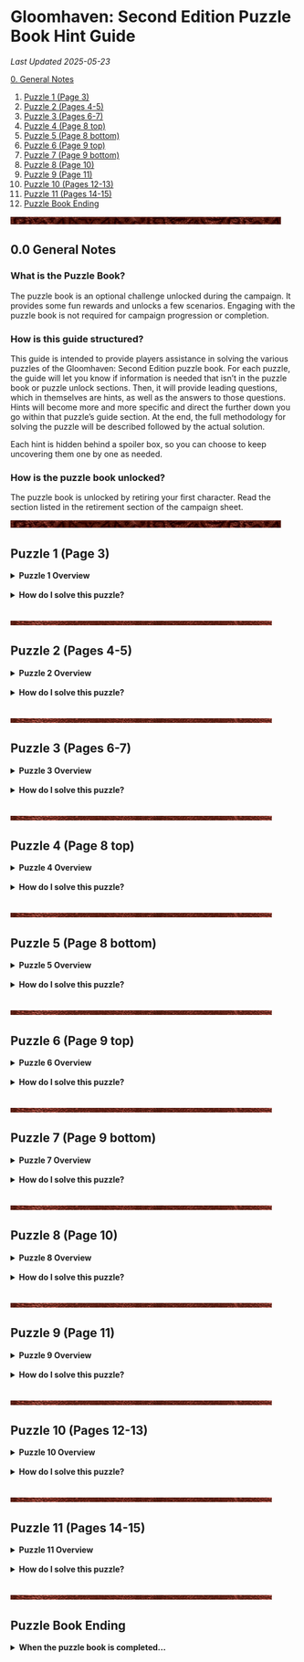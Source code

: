 <link rel="stylesheet" href="override-markdown-styles.css"/>

# **Gloomhaven: Second Edition Puzzle Book Hint Guide**

*Last Updated 2025-05-23*

<a href="#page_01">0. General Notes</a>

1. <a href="#page_03">Puzzle 1 (Page 3)</a>
1. <a href="#page_04">Puzzle 2 (Pages 4-5)</a>
1. <a href="#page_06">Puzzle 3 (Pages 6-7)</a>
1. <a href="#page_08a">Puzzle 4 (Page 8 top)</a>
1. <a href="#page_08b">Puzzle 5 (Page 8 bottom)</a>
1. <a href="#page_09a">Puzzle 6 (Page 9 top)</a>
1. <a href="#page_09b">Puzzle 7 (Page 9 bottom)</a>
1. <a href="#page_10">Puzzle 8 (Page 10)</a>
1. <a href="#page_11">Puzzle 9 (Page 11)</a>
1. <a href="#page_12">Puzzle 10 (Pages 12-13)</a>
1. <a href="#page_14">Puzzle 11 (Pages 14-15)</a>
1. <a href="#page_16">Puzzle Book Ending</a>

![divider](/assets/images/divider.png)

##  <a name="page_01" class="page-number">0.0</a> General Notes

### What is the Puzzle Book? 

The puzzle book is an optional challenge unlocked during the campaign. It provides some fun rewards and unlocks a few scenarios. Engaging with the puzzle book is not required for campaign progression or completion.

### How is this guide structured?

This guide is intended to provide players assistance in solving the various puzzles of the Gloomhaven: Second Edition puzzle book. For each puzzle, the guide will let you know if information is needed that isn’t in the puzzle book or puzzle unlock sections. Then, it will provide leading questions, which in themselves are hints, as well as the answers to those questions. Hints will become more and more specific and direct the further down you go within that puzzle’s guide section. At the end, the full methodology for solving the puzzle will be described followed by the actual solution. 

Each hint is hidden behind a spoiler box, so you can choose to keep uncovering them one by one as needed.

### How is the puzzle book unlocked?

<span class="hidden">The puzzle book is unlocked by retiring your first character. Read the section listed in the retirement section of the campaign sheet.</span>

![divider](/assets/images/divider.png)

## <a name="page_03" class="page-number">Puzzle 1 (Page 3)</a>

<details>
<summary><b>Puzzle 1 Overview</b></summary>
<br>
<p><b>Do I need additional information to solve this puzzle? </b> <span class="hidden">No, you do not need any additional information for this puzzle.</span></p>

<p><b>Hint: What (if any) type of information do I need? </b> <span class="hidden">Only the information provided by Dominic and the puzzle book</span></p>

<p><b>Solution: Where can I find that information specifically? </b> <span class="hidden">In the section which unlocked this puzzle and in the puzzle book.</span></p>

</details>
<br>

<details>
<summary><b>How do I solve this puzzle?</b></summary>
<br>
<p><b>Hint 1 </b> <span class="hidden">What can I see on the page?</span> <span class="hidden">There are three things to see: The note in an ancient language. A dial with ancient symbols arranged in a circular pattern. A plaque on the side of the box with two words on it in the ancient language</span></p>

<p><b>Hint 2a </b> <span class="hidden">What can I deduce from the symbols on the dial?</span> <span class="hidden">The symbols around the dial are numbers.</span></p>

<p><b>Hint 2b </b> <span class="hidden">Is there a pattern to the symbols around the dial?</span> <span class="hidden">Going clockwise, the number of lines used for each symbol increments by 1.</span></p>

<p><b>Hint 2c </b> <span class="hidden">What are the symbols for the numbers in the ancient language?</span> <span class="hidden">The symbols around the dial are numbers 1 through 9. The number is equal to the number of lines used to make the symbol.</span></p>

<p><b>Hint 3a </b> <span class="hidden">What is the plaque for?</span> <span class="hidden">Dominic mentioned that the name of the previous owner is written on the side of the box.</span></p>

<p><b>Hint 3b </b> <span class="hidden">What does the plaque say?</span> <span class="hidden">Dominic mentioned that the owner's name was “Fennec Baggle”, so that must be what is written on the plaque.</span></p>

<p><b>Hint 3c </b> <span class="hidden">What does the plaque teach me?</span> <span class="hidden">The letters A, B, C, E, F, G, L, and N in the ancient language</span></p>

<p><b>Hint 4a </b> <span class="hidden">How do you translate the note using the letters and numbers you already know?</span> <span class="hidden">Replace the known letters with their English equivalent: BEG-N A- 5. F----, ---N --E --AL -L------E 23. NE--, ---E ---N-E- 17.</span></p>

<p><b>Hint 4b </b> <span class="hidden">Which words do I guess first?</span> <span class="hidden">BEGIN and AT. Putting I and T in we get: BEGIN AT 5. FI--T, T--N T-E -IAL -L----I-E 23. NE-T, ---E ---NTE- 17.</span></p>

<p><b>Hint 4c </b> <span class="hidden">Which words do I guess next?</span> <span class="hidden">FIRST, THE, DIAL, NEXT. Putting R, S, H, D, and X in we get: BEGIN AT 5. FIRST, T-RN THE DIAL -L----ISE 23. NEXT, ---E ---NTER 17</span></p>

<p><b>Hint 4d </b> <span class="hidden">What are the remaining words?</span> <span class="hidden">Based on the sentence structure, we can guess the rest: BEGIN AT 5. FIRST, TURN THE DIAL CLOCKWISE 23. NEXT, MOVE COUNTER 17.</span></p>

<p><b>Method: A full explanation of how to solve this puzzle </b> <span class="hidden">Using the letters of Fennec Baggle’s name, and the numbers on the dial, translate the note. Then follow the instructions on the note, writing down each number you stop at. Note that the dial only has 9 digits, not 10, so count carefully.</span></p>

<p><b>Solution: The numerical final answer</b> <span class="hidden">512</span></p>

</details>
<br>
 
 
![divider](/assets/images/divider2.png)

## <a name="page_04" class="page-number">Puzzle 2 (Pages 4-5)</a>

<details>
<summary><b>Puzzle 2 Overview</b></summary>
<br>
<p><b>Do I need additional information to solve this puzzle? </b> <span class="hidden">Yes, you do need additional materials for this puzzle.</span></p>

<p><b>Hint: What (if any) type of information do I need? </b> <span class="hidden">Dominic mentions that you need specific items. This puzzle will require some item cards.</span></p>

<p><b>Solution: Where can I find that information specifically? </b> <span class="hidden">You will need to reach at least prosperity 3.</span></p>

</details>
<br>

<details>
<summary><b>How do I solve this puzzle?</b></summary>
<br>
<p><b>Hint 1 </b> <span class="hidden">What can I see on the page?</span> <span class="hidden">There are three compartments for items and three notes accompanying them. Each note has a word written with red lettering.</span></p>

<p><b>Hint 2a </b> <span class="hidden">How do I translate these notes?</span> <span class="hidden">Based on Puzzle 1, you have an almost complete alphabet, though you are missing the letters J, P, Q, Y, and Z. Replacing known letters, you get: TO SEE THROUGH THE <i>LENSES</i> OF A RA-TOR / MA- THE <i>-OINTS</i> OF THIS METAL CROWN -ROTECT -OU FROM THE WORST / STANDING ON LIGHTLESS <i>LEGS</i> A RITUAL SMOKE -OURS FORTH</span></p>

<p><b>Hint 2b </b> <span class="hidden">What are the missing words?</span> <span class="hidden">Adding P and Y, you get: TO SEE THROUGH THE <i>LENSES</i> OF A RAPTOR / MAY THE <i>POINTS</i> OF THIS METAL CROWN PROTECT YOU FROM THE WORST / STANDING ON LIGHTLESS <i>LEGS</i> A RITUAL SMOKE POURS FORTH</span></p>

<p><b>Hint 3a </b> <span class="hidden">What is the first note about?</span> <span class="hidden">A raptor can be a dinosaur or a bird of prey. The note describes seeing through the eyes of such an animal.</span></p>

<p><b>Hint 3b </b> <span class="hidden">What item is the first note about?</span> <span class="hidden">The Eagle-Eye Goggles</span></p>

<p><b>Hint 3c </b> <span class="hidden">What number does the first note give me?</span> <span class="hidden">The red word is “lenses”. The item has 2 lenses.</span></p>

<p><b>Hint 4a </b> <span class="hidden">What is the second note about?</span> <span class="hidden">A metal crown that protects you from the worst could be a helmet.</span></p>

<p><b>Hint 4b </b> <span class="hidden">What item is the second note about?</span> <span class="hidden">The Iron Helmet</span></p>

<p><b>Hint 4c </b> <span class="hidden">What number does the second note give me?</span> <span class="hidden">The red word is “points”. The item has 5 points.</span></p>

<p><b>Hint 5a </b> <span class="hidden">What is the third note about?</span> <span class="hidden">An item with legs that produces smoke.</span></p>

<p><b>Hint 5b </b> <span class="hidden">What item is the third note about?</span> <span class="hidden">The Black Censer</span></p>

<p><b>Hint 5c </b> <span class="hidden">What number does the third note give me?</span> <span class="hidden">The red word is “legs”. The item has 3 legs.</span></p>

<p><b>Method: A full explanation of how to solve this puzzle </b> <span class="hidden">After translating the notes, find the three correct items and count the piece of the items marked in red on the notes.</span></p>

<p><b>Solution: The numerical final answer</b> <span class="hidden">253</span></p>

</details>
<br>

![divider](/assets/images/divider2.png)
 
 ## <a name="page_06" class="page-number">Puzzle 3 (Pages 6-7)</a>

<details>
<summary><b>Puzzle 3 Overview</b></summary>
<br>
<p><b>Do I need additional information to solve this puzzle? </b> <span class="hidden">Yes, you do need additional materials for this puzzle.</span></p>

<p><b>Hint: What (if any) type of information do I need? </b> <span class="hidden">Dominic mentions that you need the Sword of Sands as well as an amulet obtained in the scenario you unlocked along with this puzzle: Rockslide Ridge</span></p>

<p><b>Solution: Where can I find that information specifically? </b> <span class="hidden">You will need the Sword of Sands and Ruby Talisman item cards.</span></p>

</details>
<br>

<details>
<summary><b>How do I solve this puzzle?</b></summary>
<br>
<p><b>Hint 1 </b> <span class="hidden">What can I see on the page?</span> <span class="hidden">There is an equation written in the ancient language. There are 12 items, several of which look similar to one another. The items each have a number on them. There are words scribbled on the top and bottom of the pages.</span></p>

<p><b>Hint 2a </b> <span class="hidden">What does the equation say?</span> <span class="hidden">Using the alphabet from the previous two puzzles yields: (CANISTER x LAMP x INSTRUMENT) + (LIMBS x TALISMAN) - SWORD</span></p>

<p><b>Hint 2b </b> <span class="hidden">Where can I find the numbers for the equation?</span> <span class="hidden">Each object in the book has a number on it. There are canisters, limbs, lamps, and instruments depicted in the book.</span></p>

<p><b>Hint 2c </b> <span class="hidden">Where are the numbers for the sword and talisman?</span> <span class="hidden">There are numbers on the sword and talisman item cards.</span></p>

<p><b>Hint 2d </b> <span class="hidden">What are the numbers for the Sword and Talisman?</span> <span class="hidden">The numbers are 2 and 6 respectively.</span></p>

<p><b>Hint 3 </b> <span class="hidden">How do I figure out which of the items are the correct ones?</span> <span class="hidden">The scribbles on the page say: 8 keys, 6 sides, 3 limbs, emeralds, red light, wooden, circular patterns.</span></p>

<p><b>Hint 4a </b> <span class="hidden">Which clues refer to the instrument?</span> <span class="hidden">“8 keys” and “wooden” refer to the instrument.</span></p>

<p><b>Hint 4b </b> <span class="hidden">Which instrument do I choose?</span> <span class="hidden">The instrument on the top right matches the clues. The number is 5.</span></p>

<p><b>Hint 5a </b> <span class="hidden">Which clues refer to the limbs?</span> <span class="hidden">“3 limbs” refers to the limbs.</span></p>

<p><b>Hint 5b </b> <span class="hidden">Which limbs do I choose?</span> <span class="hidden">The limbs in the top left and top right seem to be made up of 2 limbs. The limbs in the middle are made up of three: a hand, a bone, and a claw. The number is 3.</span></p>

<p><b>Hint 6a </b> <span class="hidden">Which clues refer to the canister?</span> <span class="hidden">“Emeralds” and “circular patterns” refer to the canister.</span></p>

<p><b>Hint 6b </b> <span class="hidden">Which canister do I choose?</span> <span class="hidden">The canister on the bottom left has circular patterns and emeralds. The number is 7.</span></p>

<p><b>Hint 7a </b> <span class="hidden">Which clues refer to the lamp?</span> <span class="hidden">“6 sides” and “red light”</span></p>

<p><b>Hint 7b </b> <span class="hidden">Which lamp do I choose?</span> <span class="hidden">The lamp on the top left emanates a red flame and is hexagonal. The number is 4.</span></p>

<p><b>Method: A full explanation of how to solve this puzzle </b> <span class="hidden">After translating the equation, we find the appropriate number for each of the six objects: (7 x 4 x 5) + (3 x 6) - 2.</span></p>

<p><b>Solution: The numerical final answer</b> <span class="hidden">156</span></p>

</details>
<br>

![divider](/assets/images/divider2.png)
 
## <a name="page_08a" class="page-number">Puzzle 4 (Page 8 top)</a>

<details>
<summary><b>Puzzle 4 Overview</b></summary>
<br>
<p><b>Do I need additional information to solve this puzzle? </b> <span class="hidden">Yes, you do need additional materials for this puzzle.</span></p>

<p><b>Hint: What (if any) type of information do I need? </b> <span class="hidden">Dominic says the sword was found in the north and came from the southwest. You need something with which you can “trace back its journey”.</span></p>

<p><b>Solution: Where can I find that information specifically? </b> <span class="hidden">You will need the map board.</span></p>

</details>
<br>

<details>
<summary><b>How do I solve this puzzle?</b></summary>
<br>
<p><b>Hint 1 </b> <span class="hidden">What am I looking for?</span> <span class="hidden">The solution to this puzzle is a 3 digit number as usual.</span></p>

<p><b>Hint 2a </b> <span class="hidden">Where do I start looking?</span> <span class="hidden">Dominic mentioned that the sword was found north of Gloomhaven.</span></p>

<p><b>Hint 2b </b> <span class="hidden">What can I find there?</span> <span class="hidden">There is a number hidden in the mountains around D-10.</span></p>

<p><b>Hint 2c </b> <span class="hidden">What is the first number?</span> <span class="hidden">6</span></p>

<p><b>Hint 3a </b> <span class="hidden">Where do I look next?</span> <span class="hidden">Dominic mentioned that the sword came from the south west and that you need to trace back its journey. Look for a number southwest of the first.</span></p>

<p><b>Hint 3b </b> <span class="hidden">Where can I find it?</span> <span class="hidden">There is a number hidden around J-7.</span></p>

<p><b>Hint 3c </b> <span class="hidden">What is the second number?</span> <span class="hidden">2</span></p>

<p><b>Hint 4a </b> <span class="hidden">Where do I look now?</span> <span class="hidden">Dominic mentioned that the sword came from the south west and that you need to trace back its journey. Look for a number southwest of the second.</span></p>

<p><b>Hint 4b </b> <span class="hidden">Where can I find it?</span> <span class="hidden">There is a number hidden around O-2.</span></p>

<p><b>Hint 4c </b> <span class="hidden">What is the third number?</span> <span class="hidden">4</span></p>

<p><b>Method: A full explanation of how to solve this puzzle </b> <span class="hidden">Find three numbers hidden on the map starting from the north and going southwest.</span></p>

<p><b>Solution: The numerical final answer</b> <span class="hidden">624</span></p>

</details>
<br>

![divider](/assets/images/divider2.png)
 
## <a name="page_08b" class="page-number">Puzzle 5 (Page 8 bottom)</a>

<details>
<summary><b>Puzzle 5 Overview</b></summary>
<br>
<p><b>Do I need additional information to solve this puzzle? </b> <span class="hidden">Yes, you do need additional materials for this puzzle.</span></p>

<p><b>Hint: What (if any) type of information do I need? </b> <span class="hidden">Dominic mentions you need to find a “Special Voice” in the mountains where winged beasts, like drakes, fly. You’ll need to complete a quest chain in the Copperneck Mountains beginning with the scenario: Mountain Pass.</span></p>

<p><b>Solution: Where can I find that information specifically? </b> <span class="hidden">In the conclusion sections of either of the final scenarios of the “Voice” storyline: Timeworn Tomb or Realm of the Voice.</span></p>

</details>
<br>

<details>
<summary><b>How do I solve this puzzle?</b></summary>
<br>
<p><b>Hint 1 </b> <span class="hidden">What can I see on the page?</span> <span class="hidden">There are letters sitting above the 8 keys of the wooden instrument from puzzle 3. The first key is pointing at a specific note on a music sheet. Translating the letters yields: OVESFIXN.</span></p>

<p><b>Hint 2 </b> <span class="hidden">What do we get from finding the “very special voice”?</span> <span class="hidden">The conclusion of the final voice scenario gives you a melody written on a piece of sheet music.</span></p>

<p><b>Hint 3 </b> <span class="hidden">How do I translate the sheet music?</span> <span class="hidden">The letters above the instrument can be assigned to different notes. The first note is between the first and second lines (counting from the bottom). The second note is on the second line. The third note is between the second and third lines, etc</span></p>

<p><b>Hint 4 </b> <span class="hidden">What does the sheet music say?</span> <span class="hidden">SEVENNINEFIVE</span></p>

<p><b>Method: A full explanation of how to solve this puzzle </b> <span class="hidden">Assign the letters in the puzzle book to different notes and put those letters into the sheet music found at the end of the voice storyline.</span></p>

<p><b>Solution: The numerical final answer</b> <span class="hidden">795</span></p>

</details>
<br>

![divider](/assets/images/divider2.png)

## <a name="page_09a" class="page-number">Puzzle 6 (Page 9 top)</a>

<details>
<summary><b>Puzzle 6 Overview</b></summary>
<br>
<p><b>Do I need additional information to solve this puzzle? </b> <span class="hidden">Yes, you do need additional materials for this puzzle.</span></p>

<p><b>Hint: What (if any) type of information do I need? </b> <span class="hidden">Dominic mentions bringing the canister to an ooze nest. The unlock section also unlocks the scenario Oozing Grove.</span></p>

<p><b>Solution: Where can I find that information specifically? </b> <span class="hidden">On the section and scenario book pages of Oozing Grove.</span></p>

</details>
<br>

<details>
<summary><b>How do I solve this puzzle?</b></summary>
<br>
<p><b>Hint 1 </b> <span class="hidden">Are there any clues in the Oozing Grove scenario?</span> <span class="hidden">The conclusion of the scenario talks about filling the canister.</span></p>

<p><b>Hint 2 </b> <span class="hidden">Which hint does the conclusion give?</span> <span class="hidden">It tells you to start filling the container at the “western tree”.</span></p>

<p><b>Hint 3a </b> <span class="hidden">Where can I find the western tree?</span> <span class="hidden">Have a look at the scenario map depicted in the section and scenario book. The western most tree is on the 13-E tile.</span></p>

<p><b>Hint 3b </b> <span class="hidden">What can I see at western tree?</span> <span class="hidden">There is a number on the tree in the section book on page 57. The number is 3.</span></p>

<p><b>Hint 4a </b> <span class="hidden">Where can I find the next tree?</span> <span class="hidden">Heading east, the next tree would be tile 15-B.</span></p>

<p><b>Hint 4b </b> <span class="hidden">What can I see at the central tree?</span> <span class="hidden">There is a number on the tree in the scenario book. The number is 1.</span></p>

<p><b>Hint 5a </b> <span class="hidden">Where can I find the last tree?</span> <span class="hidden">Heading east, the next tree would be tile 13-B.</span></p>

<p><b>Hint 5b </b> <span class="hidden">What can I see at the last tree?</span> <span class="hidden">There is a number on the tree in the section book on page 64. The number is 2.</span></p>

<p><b>Method: A full explanation of how to solve this puzzle </b> <span class="hidden">Find numbers in the ancient language hidden on the trees of the Oozing Grove scenario. The order of the numbers is given in the scenario’s conclusion.</span></p>

<p><b>Solution: The numerical final answer</b> <span class="hidden">312</span></p>

</details>
<br>

![divider](/assets/images/divider2.png)

## <a name="page_09b" class="page-number">Puzzle 7 (Page 9 bottom)</a>

<details>
<summary><b>Puzzle 7 Overview</b></summary>
<br>
<p><b>Do I need additional information to solve this puzzle? </b> <span class="hidden">Yes, you do need additional information for this puzzle.</span></p>

<p><b>Hint: What (if any) type of information do I need? </b> <span class="hidden">Dominic mentions that you need to return the amulet to an ancient seer up in the watcher mountains.</span></p>

<p><b>Solution: Where can I find that information specifically? </b> <span class="hidden">In the sections of the scenario: Temple of the Seer.</span></p>

</details>
<br>

<details>
<summary><b>How do I solve this puzzle?</b></summary>
<br>
<p><b>Hint 1 </b> <span class="hidden">What can I see on the page?</span> <span class="hidden">The amulet has a red gem in its center. From that gem, 8 lines emerge and run to the edges of the amulet in an octagonal pattern. The lines are interrupted by small circles. Each circle has a number associated with it.</span></p>

<p><b>Hint 2a </b> <span class="hidden">Are there any clues in the Temple of the Seer scenario?</span> <span class="hidden">Part of the scenario’s conclusion seems a bit out of place.</span></p>

<p><b>Hint 2b </b> <span class="hidden">Which part of the conclusion is a clue?</span> <span class="hidden">“You see a circular indentation in its side with glowing conduits in the bottom, right, and top of the depression.”</span></p>

<p><b>Hint 3a </b> <span class="hidden">What is the clue referring to?</span> <span class="hidden">The bottom, right, and top sides of the amulet.</span></p>

<p><b>Hint 3b </b> <span class="hidden">How do I find the right numbers on the amulet?</span> <span class="hidden">Trace lines from the 3 edges the clue referenced.</span></p>

<p><b>Method: A full explanation of how to solve this puzzle </b> <span class="hidden">Follow the lines originating from the bottom, right, and top edges of the amulet respectively and note the number of the circle each of those lines goes through.</span></p>

<p><b>Solution: The numerical final answer</b> <span class="hidden">385</span></p>

</details>
<br>

![divider](/assets/images/divider2.png)

## <a name="page_10" class="page-number">Puzzle 8 (Page 10)</a>

<details>
<summary><b>Puzzle 8 Overview</b></summary>
<br>
<p><b>Do I need additional information to solve this puzzle? </b> <span class="hidden">Yes, you do need additional information for this puzzle.</span></p>

<p><b>Hint: What (if any) type of information do I need? </b> <span class="hidden">Dominic mentions that you need to take the lamp to the “heart of night”, which is “someplace very dark”.</span></p>

<p><b>Solution: Where can I find that information specifically? </b> <span class="hidden">The scenario: Plane of Night rewards you with an envelope.</span></p>

</details>
<br>

<details>
<summary><b>How do I solve this puzzle?</b></summary>
<br>
<p><b>Hint 1 </b> <span class="hidden">What can I see on the page?</span> <span class="hidden">The page depicts a grid of 17x11 squares made up of dotted corners. A line shows a path through the squares.</span></p>

<p><b>Hint 2a </b> <span class="hidden">What do the contents of the lamp envelope tell me?</span> <span class="hidden">The card inside the envelope says to scratch it off once you “know the way”. The puzzle book page shows the way.</span></p>

<p><b>Hint 2b </b> <span class="hidden">What do I see when I scratch the card off using the path from the puzzle book?</span> <span class="hidden">BELLS TOMES AND A SINGLE BONE. You also pass by several symbols.</span></p>

<p><b>Hint 3a </b> <span class="hidden">How do I get three numbers?</span> <span class="hidden">The text says to count the bells, tomes, and bones.</span></p>

<p><b>Hint 3b </b> <span class="hidden">Which number do we get for the bells?</span> <span class="hidden">There were 5 bells on the way.</span></p>

<p><b>Hint 3c </b> <span class="hidden">Which number do we get for the tomes?</span> <span class="hidden">There were 6 tomes on the way.</span></p>

<p><b>Hint 3d </b> <span class="hidden">Which number do we get for the bones?</span> <span class="hidden">There were no bone symbols on the way, but the text said a “single” bone.</span></p>

<p><b>Method: A full explanation of how to solve this puzzle </b> <span class="hidden">Use the path given in the puzzle book on the scratch card from the lamp envelope. Using the clues on the path, find three numbers.</span></p>

<p><b>Solution: The numerical final answer</b> <span class="hidden">561</span></p>

</details>
<br>

![divider](/assets/images/divider2.png)

## <a name="page_11" class="page-number">Puzzle 9 (Page 11)</a>

<details>
<summary><b>Puzzle 9 Overview</b></summary>
<br>
<p><b>Do I need additional information to solve this puzzle? </b> <span class="hidden">Yes, you do need additional information for this puzzle.</span></p>

<p><b>Hint: What (if any) type of information do I need? </b> <span class="hidden">Dominic mentions needing to face the monster that the three parts came from.</span></p>

<p><b>Solution: Where can I find that information specifically? </b> <span class="hidden">The monster stat cards of the three relevant monsters.</span></p>

</details>
<br>

<details>
<summary><b>How do I solve this puzzle?</b></summary>
<br>
<p><b>Hint 1 </b> <span class="hidden">What can I see on the page?</span> <span class="hidden">There is a book depicted containing the three monster limbs. Along the top and bottom edges of the book, there are partial numbers in the ancient language.</span></p>

<p><b>Hint 2 </b> <span class="hidden">Which monster component would best fit on the page?</span> <span class="hidden">The monster stat cards fit nicely on top of the depicted book.</span></p>

<p><b>Hint 3 </b> <span class="hidden">How do I figure out which monsters the limbs came from?</span> <span class="hidden">On page 6 of the puzzle book, you could see that the spike is black and the hand is red. Looking through the deck of monster stat cards or the monster standees, you can find which monsters the parts came from.</span></p>

<p><b>Hint 4a </b> <span class="hidden">Which monster did the black spike come from?</span> <span class="hidden">A night demon</span></p>

<p><b>Hint 4b </b> <span class="hidden">How do I get a number from the night demon card?</span> <span class="hidden">A number can be seen if you carefully look at the art on the card.</span></p>

<p><b>Hint 4c </b> <span class="hidden">Which number comes from the night demon card?</span> <span class="hidden">A faint X goes through the art of the card. Following the lines of that X, the entire card looks like a 6 in the ancient language.</span></p>

<p><b>Hint 5a </b> <span class="hidden">Which monster did the red hand come from?</span> <span class="hidden">A rending drake</span></p>

<p><b>Hint 5b </b> <span class="hidden">How do I get a number from the rending drake card?</span> <span class="hidden">There is a line visible on the edge of the card, not present on other monster stat cards.</span></p>

<p><b>Hint 5c </b> <span class="hidden">Which number comes from the rending drake card?</span> <span class="hidden">The line on the edge lines up with one of the partial numbers on the puzzle book page to give you the number 2.</span></p>

<p><b>Hint 6a </b> <span class="hidden">Which monster did the bone come from?</span> <span class="hidden">A living bones</span></p>

<p><b>Hint 6b </b> <span class="hidden">How do I get a number from the living bones card?</span> <span class="hidden">There is a partial number visible on the edge of the living bones card.</span></p>

<p><b>Hint 6c </b> <span class="hidden">Which number comes from the living bones card?</span> <span class="hidden">Rotating the card lines the partial number on the card up with a partial number on the puzzle book page to give you the number 5.</span></p>

<p><b>Hint 7 </b> <span class="hidden">Which order do the 3 numbers go in?</span> <span class="hidden">The puzzle book page shows some arrows pointing from the hand to the spike and the spike to the bone.</span></p>

<p><b>Method: A full explanation of how to solve this puzzle </b> <span class="hidden">Find hidden numbers on the monster stat cards of the three monsters where the limbs came from.</span></p>

<p><b>Solution: The numerical final answer</b> <span class="hidden">265</span></p>

</details>
<br>

![divider](/assets/images/divider2.png)

## <a name="page_12" class="page-number">Puzzle 10 (Pages 12-13)</a>

<details>
<summary><b>Puzzle 10 Overview</b></summary>
<br>
<p><b>Do I need additional information to solve this puzzle? </b> <span class="hidden">No, you do not need any additional information for this puzzle.</span></p>

<p><b>Hint: What (if any) type of information do I need? </b> <span class="hidden">Only the information provided by Dominic and the puzzle book.</span></p>

<p><b>Solution: Where can I find that information specifically? </b> <span class="hidden">In the section which unlocked this puzzle and in the puzzle book.</span></p>

</details>
<br>

<details>
<summary><b>How do I solve this puzzle?</b></summary>
<br>
<p><b>Hint 1 </b> <span class="hidden">What can I see on the page?</span> <span class="hidden">There is a contraption depicted made up of the 6 objects from the previous puzzles. There is space for a 3 digit number next to each of the objects. There is an equation made up of 6 3 digit numbers.</span></p>

<p><b>Hint 2 </b> <span class="hidden">Where can I get the numbers for this equation?</span> <span class="hidden">You found 3 digit numbers for each of these objects in the previous puzzles</span></p>

<p><b>Method: A full explanation of how to solve this puzzle </b> <span class="hidden">Plug the 6 numbers from the previous puzzles into the depicted equation.</span></p>

<p><b>Solution: The numerical final answer</b> <span class="hidden">941</span></p>

</details>
<br>

![divider](/assets/images/divider2.png)
 
## <a name="page_14" class="page-number">Puzzle 11 (Pages 14-15)</a>

<details>
<summary><b>Puzzle 11 Overview</b></summary>
<br>
<p><b>Do I need additional information to solve this puzzle? </b> <span class="hidden">No, you do not need any additional information for this puzzle.</span></p>

<p><b>Hint: What (if any) type of information do I need? </b> <span class="hidden">Only the information provided by Dominic and the puzzle book.</span></p>

<p><b>Solution: Where can I find that information specifically? </b> <span class="hidden">In the section which unlocked this puzzle and in the puzzle book.</span></p>

</details>
<br>

<details>
<summary><b>How do I solve this puzzle?</b></summary>
<br>
<p><b>Hint 1a </b> <span class="hidden">What can I see on page 14?</span> <span class="hidden">There are 10 lines with a space above them and a number below them. The first number, 14, is written in yellow. There is a glowing constellation with an arrow pointing at the first of the 10 lines.</span></p>

<p><b>Hint 1b </b> <span class="hidden">What can I see on page 15?</span> <span class="hidden">There are three equations written in modern numbers. The number 14 is again written in yellow. There is a small note showing that A=1 and B=2, where the letters are written in the ancient language.</span></p>

<p><b>Hint 2 </b> <span class="hidden">What does the constellation look like?</span> <span class="hidden">The constellation looks like the letter B in the ancient language.</span></p>

<p><b>Hint 3a </b> <span class="hidden">Do I see anything unusual on these pages?</span> <span class="hidden">There is an unusual discoloration not found on other pages.</span></p>

<p><b>Hint 3b </b> <span class="hidden">Where is the unusual discoloration?</span> <span class="hidden">The page number of page 14 is yellow and has a darker background.</span></p>

<p><b>Hint 3c </b> <span class="hidden">Why is number 14 yellow?</span> <span class="hidden">The page number and the number in the sequence above are both yellow because they are linked. The constellation is also yellow.</span></p>

<p><b>Hint 3d </b> <span class="hidden">Where should I look for the other 9 letters?</span> <span class="hidden">The first letter was found on page 14, so the other letters must be on other pages.</span></p>

<p><b>Hint 4a </b> <span class="hidden">Where is the letter hidden on page 10?</span> <span class="hidden">Some of the dots are yellow.</span></p>

<p><b>Hint 4b </b> <span class="hidden">Which letter is hidden on page 10?</span> <span class="hidden">The yellow dots form the letter L.</span></p>

<p><b>Hint 5a </b> <span class="hidden">Where is the letter hidden on page 8?</span> <span class="hidden">There are some glowing swirls on the sword and instrument.</span></p>

<p><b>Hint 5b </b> <span class="hidden">Which letter is hidden on page 8?</span> <span class="hidden">The glowing swirls form the letter A.</span></p>

<p><b>Hint 6a </b> <span class="hidden">Where is the letter hidden on page 5?</span> <span class="hidden">There are some glowing notches on the box.</span></p>

<p><b>Hint 6b </b> <span class="hidden">Which letter is hidden on page 5?</span> <span class="hidden">The notches form the letter D.</span></p>

<p><b>Hint 7a </b> <span class="hidden">Where is the letter hidden on page 7?</span> <span class="hidden">Some of the boxes around the objects are yellow.</span></p>

<p><b>Hint 7b </b> <span class="hidden">Which letter is hidden on page 7?</span> <span class="hidden">The yellow boxes on this page and page 6 form the letter E.</span></p>

<p><b>Hint 8a </b> <span class="hidden">Where is the letter hidden on page 4?</span> <span class="hidden">There are some glowing notches on the box.</span></p>

<p><b>Hint 8b </b> <span class="hidden">Which letter is hidden on page 4?</span> <span class="hidden">The notches form the letter S.</span></p>

<p><b>Hint 9a </b> <span class="hidden">Where is the letter hidden on page 9?</span> <span class="hidden">Some of the emeralds are set in a glowing yellow frame.</span></p>

<p><b>Hint 9b </b> <span class="hidden">Which letter is hidden on page 9?</span> <span class="hidden">The framed emeralds form the letter W.</span></p>

<p><b>Hint 10a </b> <span class="hidden">Where is the letter hidden on page 12?</span> <span class="hidden">Some of the screws in the centers of the cogs are yellow.</span></p>

<p><b>Hint 10b </b> <span class="hidden">Which letter is hidden on page 12?</span> <span class="hidden">The screws form the letter A.</span></p>

<p><b>Hint 11a </b> <span class="hidden">Where is the letter hidden on page 3?</span> <span class="hidden">There are glowing yellow dots on the box.</span></p>

<p><b>Hint 11b </b> <span class="hidden">Which letter is hidden on page 3?</span> <span class="hidden">The yellow dots form the letter R.</span></p>

<p><b>Hint 12a </b> <span class="hidden">Where is the letter hidden on page 11?</span> <span class="hidden">There are glowing yellow stars surrounding the book.</span></p>

<p><b>Hint 12b </b> <span class="hidden">Which letter is hidden on page 11?</span> <span class="hidden">The yellow dots form the letter M.</span></p>

<p><b>Hint 13 </b> <span class="hidden">What word did I find hidden among the pages?</span> <span class="hidden">BLADESWARM</span></p>

<p><b>Hint 14a </b> <span class="hidden">What do I do with the hidden word?</span> <span class="hidden">The equation on page 15 needs numbers, but the note shows how to convert letters into numbers.</span></p>

<p><b>Hint 14b </b> <span class="hidden">What numbers do I plug into the equations?</span> <span class="hidden">The equations show which page numbers to get the letter from which needs to be converted into a number. p14=B=2, p10=L=12, p8=A=1, p5=D=4, p7=E=5, p4=S=19, p9=W=23, p12=A=1, p3=R=18, p11=M=13</span></p>

<p><b>Method: A full explanation of how to solve this puzzle </b> <span class="hidden">Convert secret letters from each page into numbers based on their position in the alphabet. Calculate the 3 equations to get the three digits of the solution.</span></p>

<p><b>Solution: The numerical final answer</b> <span class="hidden">872</span></p>

</details>
<br>

![divider](/assets/images/divider2.png)

## <a name="page_16" class="page-number">Puzzle Book Ending</a>
<details>
<summary><b>When the puzzle book is completed...</b></summary>
<p>Once you've read section 114.1: <span class="hidden">The cipher at the end of this section is not intended to be solvable using the materials in this game. Play Frosthaven to find out more!</span></p>
</details>




<script>
	function reveal(obj) {
	  console.log(this);
	  obj.className = "visible";
	}

	const hiddens = document.getElementsByClassName("hidden");
	  
	for (let i = 0; i < hiddens.length; i++) {
		var hidden = hiddens[i];
		hidden.onclick = function() {
			reveal(this);
		}
	}
</script>

